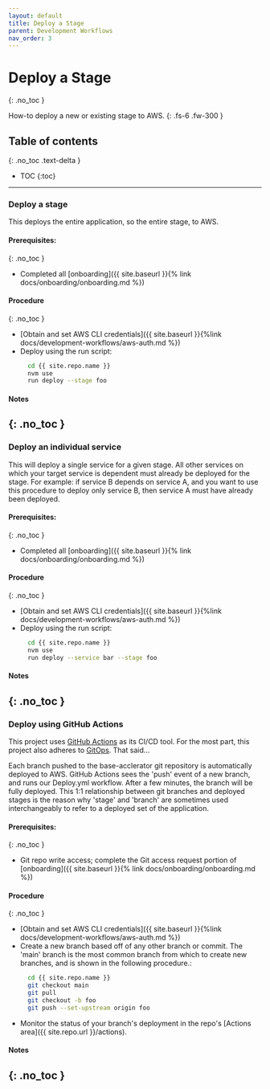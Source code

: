 ```yaml
---
layout: default
title: Deploy a Stage
parent: Development Workflows
nav_order: 3
---
```


# Deploy a Stage
{: .no_toc }

How-to deploy a new or existing stage to AWS.
{: .fs-6 .fw-300 }

## Table of contents
{: .no_toc .text-delta }

- TOC
{:toc}

---

### Deploy a stage

This deploys the entire application, so the entire stage, to AWS.

#### Prerequisites:
{: .no_toc }
- Completed all [onboarding]({{ site.baseurl }}{% link docs/onboarding/onboarding.md %})

#### Procedure
{: .no_toc }
- [Obtain and set AWS CLI credentials]({{ site.baseurl }}{%link docs/development-workflows/aws-auth.md %})
- Deploy using the run script:
  ```bash
    cd {{ site.repo.name }}
    nvm use
    run deploy --stage foo
  ```

#### Notes
{: .no_toc }
- 

### Deploy an individual service

This will deploy a single service for a given stage.  All other services on which your target service is dependent must already be deployed for the stage.  For example:  if service B depends on service A, and you want to use this procedure to deploy only service B, then service A must have already been deployed.

#### Prerequisites:
{: .no_toc }
- Completed all [onboarding]({{ site.baseurl }}{% link docs/onboarding/onboarding.md %})

#### Procedure
{: .no_toc }
- [Obtain and set AWS CLI credentials]({{ site.baseurl }}{%link docs/development-workflows/aws-auth.md %})
- Deploy using the run script:
  ```bash
    cd {{ site.repo.name }}
    nvm use
    run deploy --service bar --stage foo
  ```

#### Notes
{: .no_toc }
- 

### Deploy using GitHub Actions

This project uses [GitHub Actions](https://github.com/features/actions) as its CI/CD tool.  For the most part, this project also adheres to [GitOps](https://www.gitops.tech/).  That said...

Each branch pushed to the base-acclerator git repository is automatically deployed to AWS.  GitHub Actions sees the 'push' event of a new branch, and runs our Deploy.yml workflow.  After a few minutes, the branch will be fully deployed.  This 1:1 relationship between git branches and deployed stages is the reason why 'stage' and 'branch' are sometimes used interchangeably to refer to a deployed set of the application.

#### Prerequisites:
{: .no_toc }
- Git repo write access; complete the Git access request portion of [onboarding]({{ site.baseurl }}{% link docs/onboarding/onboarding.md %})

#### Procedure
{: .no_toc }
- [Obtain and set AWS CLI credentials]({{ site.baseurl }}{%link docs/development-workflows/aws-auth.md %})
- Create a new branch based off of any other branch or commit.  The 'main' branch is the most common branch from which to create new branches, and is shown in the following procedure.:
  ```bash
    cd {{ site.repo.name }}
    git checkout main
    git pull
    git checkout -b foo
    git push --set-upstream origin foo
  ```
- Monitor the status of your branch's deployment in the repo's [Actions area]({{ site.repo.url }}/actions).

#### Notes
{: .no_toc }
- 